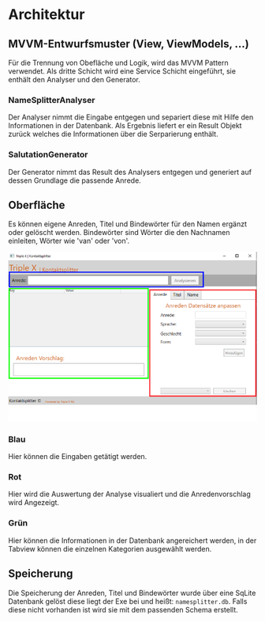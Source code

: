 # Architektur 

## MVVM-Entwurfsmuster (View, ViewModels, ...)

Für die Trennung von Obefläche und Logik, wird das MVVM Pattern verwendet.
Als dritte Schicht wird eine Service Schicht eingeführt, sie enthält den Analyser und den Generator. 

### NameSplitterAnalyser

Der Analyser nimmt die Eingabe entgegen und separiert diese mit Hilfe den Informationen in der Datenbank.
Als Ergebnis liefert er ein Result Objekt zurück welches die Informationen über die Serparierung enthält.

### SalutationGenerator
Der Generator nimmt das Result des Analysers entgegen und generiert auf dessen Grundlage die passende Anrede.

## Oberfläche
Es können eigene Anreden, Titel und Bindewörter für den Namen ergänzt oder gelöscht werden.
Bindewörter sind Wörter die den Nachnamen einleiten, Wörter wie 'van' oder 'von'.

![oberflaeche](./Oberflaeche.png)

### Blau
Hier können die Eingaben getätigt werden. 

### Rot
Hier wird die Auswertung der Analyse visualiert und die Anredenvorschlag wird Angezeigt.

### Grün
Hier können die Informationen in der Datenbank angereichert werden, in der Tabview können die einzelnen Kategorien ausgewählt werden.

## Speicherung
Die Speicherung der Anreden, Titel und Bindewörter wurde über eine SqLite Datenbank gelöst diese liegt der Exe bei und heißt: ``namesplitter.db``.
Falls diese nicht vorhanden ist wird sie mit dem passenden Schema erstellt.
